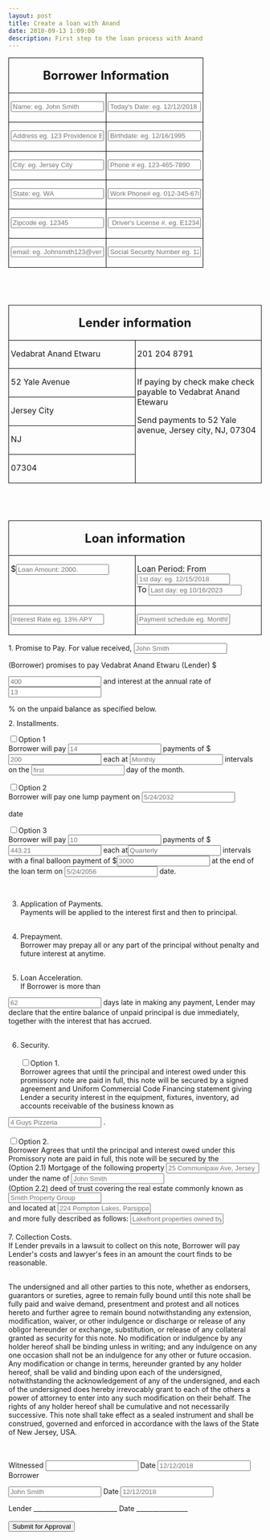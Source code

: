 ```yaml
---
layout: post
title: Create a loan with Anand
date: 2018-09-13 1:09:00
description: First step to the loan process with Anand
---
```

<form action="https://getsimpleform.com/messages?form_api_token=5364b7dc575df9a4449bde7d9e63a705" method="post">
  <!-- the redirect_to is optional, the form will redirect to the referrer on submission -->
  <input type='hidden' name='redirect_to' value='<the complete return url e.g. http://fooey.com/thank-you.html>' />
  <!-- all your input fields here.... -->

<table width="100%" cellpadding="3" cellspacing="0">
	<col width="128*">
	<col width="128*">
	<tr>
		<td colspan="2" width="100%" valign="top" style="border: 1px solid #000000; padding: 0.04in">
			<p align="center"><font size="5" style="font-size: 18pt"><b>Borrower
			Information</b></font></p>
		</td>
	</tr>
	<tr valign="top">
		<td width="50%" style="border-top: none; border-bottom: 1px solid #000000; border-left: 1px solid #000000; border-right: none; padding-top: 0in; padding-bottom: 0.04in; padding-left: 0.04in; padding-right: 0in">
			<p><input type="text" name="Borrower Name" id="input01" placeholder="Name: eg. John Smith"/></p>
		</td>
		<td width="50%" style="border-top: none; border-bottom: 1px solid #000000; border-left: 1px solid #000000; border-right: 1px solid #000000; padding-top: 0in; padding-bottom: 0.04in; padding-left: 0.04in; padding-right: 0.04in">
			<p><input type="text" id="input02" name="Borrower Date" placeholder="Today's Date: eg. 12/12/2018"/></p>
		</td>
	</tr>
	<tr valign="top">
		<td width="50%" style="border-top: none; border-bottom: 1px solid #000000; border-left: 1px solid #000000; border-right: none; padding-top: 0in; padding-bottom: 0.04in; padding-left: 0.04in; padding-right: 0in">
			<p><input type="text" id="input03" name="Borrower Address" placeholder="Address eg. 123 Providence Blvd."/></p>
		</td>
		<td width="50%" style="border-top: none; border-bottom: 1px solid #000000; border-left: 1px solid #000000; border-right: 1px solid #000000; padding-top: 0in; padding-bottom: 0.04in; padding-left: 0.04in; padding-right: 0.04in">
			<p><input type="text" id="input04" name="Borrower Birthdate" placeholder="Birthdate: eg. 12/16/1995"/></p>
		</td>
	</tr>
	<tr valign="top">
		<td width="50%" style="border-top: none; border-bottom: 1px solid #000000; border-left: 1px solid #000000; border-right: none; padding-top: 0in; padding-bottom: 0.04in; padding-left: 0.04in; padding-right: 0in">
			<p><input type="text" id="input05" name="Borrower City" placeholder="City: eg. Jersey City"/></p>
		</td>
		<td width="50%" style="border-top: none; border-bottom: 1px solid #000000; border-left: 1px solid #000000; border-right: 1px solid #000000; padding-top: 0in; padding-bottom: 0.04in; padding-left: 0.04in; padding-right: 0.04in">
			<p><input type="text" id="input06" name="Borrower Phonenumber" placeholder="Phone # eg. 123-465-7890"/></p>
		</td>
	</tr>
	<tr valign="top">
		<td width="50%" style="border-top: none; border-bottom: 1px solid #000000; border-left: 1px solid #000000; border-right: none; padding-top: 0in; padding-bottom: 0.04in; padding-left: 0.04in; padding-right: 0in">
			<p><input type="text" id="input07" name="Borrower State" placeholder="State: eg. WA"/></p>
		</td>
		<td width="50%" style="border-top: none; border-bottom: 1px solid #000000; border-left: 1px solid #000000; border-right: 1px solid #000000; padding-top: 0in; padding-bottom: 0.04in; padding-left: 0.04in; padding-right: 0.04in">
			<p><input type="text" id="input08" name="Borrower phone" placeholder="Work Phone# eg. 012-345-6789"/></p>
		</td>
	</tr>
	<tr valign="top">
		<td width="50%" style="border-top: none; border-bottom: 1px solid #000000; border-left: 1px solid #000000; border-right: none; padding-top: 0in; padding-bottom: 0.04in; padding-left: 0.04in; padding-right: 0in">
			<p><input type="text" id="input09" name="Borrower Zipcode" placeholder="Zipcode eg. 12345"/></p>
		</td>
		<td width="50%" style="border-top: none; border-bottom: 1px solid #000000; border-left: 1px solid #000000; border-right: 1px solid #000000; padding-top: 0in; padding-bottom: 0.04in; padding-left: 0.04in; padding-right: 0.04in">
			<p><input type="text" id="input010" name="Borrowers Driver's License" placeholder=" Driver's License #, eg. E123456789012"/></p>
		</td>
	</tr>
	<tr valign="top">
		<td width="50%" style="border-top: none; border-bottom: 1px solid #000000; border-left: 1px solid #000000; border-right: none; padding-top: 0in; padding-bottom: 0.04in; padding-left: 0.04in; padding-right: 0in">
			<p><input type="text" id="input011" name="Borrower's email" placeholder="email: eg. Johnsmith123@verizon.com"/></p>
		</td>
		<td width="50%" style="border-top: none; border-bottom: 1px solid #000000; border-left: 1px solid #000000; border-right: 1px solid #000000; padding-top: 0in; padding-bottom: 0.04in; padding-left: 0.04in; padding-right: 0.04in">
			<p><input type="text" id="input012" name="Borrower's SSN" placeholder="Social Security Number eg. 123-45-6789"/></p>
		</td>
	</tr>
</table>
<p style="margin-bottom: 0in; line-height: 100%"><br/>

</p>
<p style="margin-bottom: 0in; line-height: 100%"><br/>

</p>
<table width="100%" cellpadding="3" cellspacing="0">
	<col width="128*">
	<col width="128*">
	<tr>
		<td colspan="2" width="100%" valign="top" style="border: 1px solid #000000; padding: 0.04in">
			<p align="center"><font size="5" style="font-size: 18pt"><b>Lender
			information</b></font></p>
		</td>
	</tr>
	<tr valign="top">
		<td width="50%" style="border-top: none; border-bottom: 1px solid #000000; border-left: 1px solid #000000; border-right: none; padding-top: 0in; padding-bottom: 0.04in; padding-left: 0.04in; padding-right: 0in">
			<p>Vedabrat Anand Etwaru</p>
		</td>
		<td width="50%" style="border-top: none; border-bottom: 1px solid #000000; border-left: 1px solid #000000; border-right: 1px solid #000000; padding-top: 0in; padding-bottom: 0.04in; padding-left: 0.04in; padding-right: 0.04in">
			<p>201 204 8791</p>
		</td>
	</tr>
	<tr valign="top">
		<td width="50%" style="border-top: none; border-bottom: 1px solid #000000; border-left: 1px solid #000000; border-right: none; padding-top: 0in; padding-bottom: 0.04in; padding-left: 0.04in; padding-right: 0in">
			<p>52 Yale Avenue</p>
		</td>
		<td rowspan="4" width="50%" style="border-top: none; border-bottom: 1px solid #000000; border-left: 1px solid #000000; border-right: 1px solid #000000; padding-top: 0in; padding-bottom: 0.04in; padding-left: 0.04in; padding-right: 0.04in">
			<p>If paying by check make check payable to Vedabrat Anand Etewaru</p>
			<p>Send payments to 52 Yale avenue, Jersey city, NJ, 07304</p>
		</td>
	</tr>
	<tr valign="top">
		<td width="50%" style="border-top: none; border-bottom: 1px solid #000000; border-left: 1px solid #000000; border-right: none; padding-top: 0in; padding-bottom: 0.04in; padding-left: 0.04in; padding-right: 0in">
			<p>Jersey City</p>
		</td>
	</tr>
	<tr valign="top">
		<td width="50%" style="border-top: none; border-bottom: 1px solid #000000; border-left: 1px solid #000000; border-right: none; padding-top: 0in; padding-bottom: 0.04in; padding-left: 0.04in; padding-right: 0in">
			<p>NJ</p>
		</td>
	</tr>
	<tr valign="top">
		<td width="50%" style="border-top: none; border-bottom: 1px solid #000000; border-left: 1px solid #000000; border-right: none; padding-top: 0in; padding-bottom: 0.04in; padding-left: 0.04in; padding-right: 0in">
			<p>07304</p>
		</td>
	</tr>
</table>
<p style="margin-bottom: 0in; line-height: 100%"><br/>

</p>
<p style="margin-bottom: 0in; line-height: 100%"><br/>

</p>
<table width="100%" cellpadding="3" cellspacing="0">
	<col width="128*">
	<col width="128*">
	<tr>
		<td colspan="2" width="100%" valign="top" style="border: 1px solid #000000; padding: 0.04in">
			<p align="center"><font size="5" style="font-size: 18pt"><b>Loan
			information</b></font></p>
		</td>
	</tr>
	<tr valign="top">
		<td width="50%" style="border-top: none; border-bottom: 1px solid #000000; border-left: 1px solid #000000; border-right: none; padding-top: 0in; padding-bottom: 0.04in; padding-left: 0.04in; padding-right: 0in">
			<p>$<input type="text" id="input013" name="loan Amount" placeholder="Loan Amount: 2000."/></p>
		</td>
		<td width="50%" style="border-top: none; border-bottom: 1px solid #000000; border-left: 1px solid #000000; border-right: 1px solid #000000; padding-top: 0in; padding-bottom: 0.04in; padding-left: 0.04in; padding-right: 0.04in">
			<p>Loan Period: From <input type="text" name="start Date" id="input014" placeholder="1st day: eg. 12/15/2018"/><br/> To <input type="text" id="input015" name="end Date" placeholder="Last day: eg 10/16/2023"/></p>
		</td>
	</tr>
	<tr valign="top">
		<td width="50%" style="border-top: none; border-bottom: 1px solid #000000; border-left: 1px solid #000000; border-right: none; padding-top: 0in; padding-bottom: 0.04in; padding-left: 0.04in; padding-right: 0in">
			<p><input type="text" name="interest Rate" id="input016" placeholder="Interest Rate eg. 13% APY"/></p>
		</td>
		<td width="50%" style="border-top: none; border-bottom: 1px solid #000000; border-left: 1px solid #000000; border-right: 1px solid #000000; padding-top: 0in; padding-bottom: 0.04in; padding-left: 0.04in; padding-right: 0.04in">
			<p><input type="text" id="input017" name="payment schedule" placeholder="Payment schedule eg. Monthly on the 1st"/></p>
		</td>
	</tr>
</table>

<p style="margin-bottom: 0in; line-height: 100%">1. Promise to Pay.
For value received,  
<input type="text" id="input1" name="borrower name2" placeholder="John Smith"/>

(Borrower) promises to pay Vedabrat Anand Etwaru (Lender) $</p>
<input type="text" name="installment amounts" id="input2" placeholder="400"/>
 and interest at
the annual rate of
<input type="text" name="interest rate" id="input3" placeholder="13"/>

% on the unpaid
balance as specified below.<br/>

</p>
<p style="margin-bottom: 0in; line-height: 100%">2. Installments.<br/>

</p>
<p style="margin-bottom: 0in; line-height: 100%"><input type="checkbox" id="input13.5">Option 1</br>  Borrower
will pay <input type="text" name="number of payments" id="input5" placeholder="14"/>
 payments of $<input type="text" name="payment amounts" id="input6" placeholder="200"/>
 each at <input type="text" name="payment frequency" id="input7" placeholder="Monthly"/>
 intervals on
the <input type="text" name="payment start day" id="input8" placeholder="first"/>
day of the month.<br/>

<input type="checkbox" name="checkbox option 1" id="input9">Option 2 </br> Borrower
will pay one lump payment on
<input type="text" name="lump sum payment amount" id="input10" placeholder="5/24/2032"/>

 date
<br/>

<input type="checkbox" name="checkbox 2" id="input11">Option 3 </br> Borrower
will pay <input type="text" name="chkbx installment 1" id="input12" placeholder="10"/>
 payments of $<input type="text" name="chkbx payments 1" id="input13" placeholder="443.21"/>
 each at<input type="text" id="input14" name="chkbx periodic payments" placeholder="Quarterly"/>
 intervals with
a final balloon payment of $<input type="text" id="input15" name="chkbx final payment" placeholder="3000"/>
 at the end of the loan term on
<input type="text" id="input16" name="chkbx final payment date" placeholder="5/24/2056"/>
 date.
</p>
<br/>

3. Application of
Payments.<br/> Payments will be applied to the interest first and then to
principal.<br/><br/>

4. Prepayment.<br/>
Borrower may prepay all or any part of the principal without penalty
and future interest at anytime.<br/><br/>

5. Loan
Acceleration. <br/>If Borrower is more than

<input type="text" id="input18" name="days late" placeholder="62"/>
days late in making
any payment, Lender may declare that the entire balance of unpaid
principal is due immediately, together with the interest that has
accrued.<br/><br/>

6. Security.<br/><br/><input type="checkbox" name="chkbx2" id="input19">Option 1. <br/>Borrower
agrees that until the principal and interest owed under this
promissory note are paid in full, this note will be secured by a
signed agreement and Uniform Commercial Code Financing statement
giving Lender a security interest in the equipment, fixtures,
inventory, ad accounts receivable of the business known as
<input type="text" id="input20" name="chkbx2 business name" placeholder="4 Guys Pizzeria"/>
.<br/>
<br/>
<input type="checkbox" name="chkbx3" id="input21">Option 2. <br/>Borrower Agrees that
until the principal and interest owed under this Promissory note are
paid in full, this note will be secured by the
	<br/>(Option 2.1) Mortgage
of the following property <input type="text" name="chkbx3 address" id="input22" placeholder="25 Communipaw Ave, Jersey City, NJ"/>
<br/>
			under the name
of <input type="text" id="input23" name="chkbx3 name" placeholder="John Smith" />
	<br/>(Option 2.2) deed of
trust covering the real estate commonly known as <input type="text" id="input25" name="chkbx3 property name" placeholder="Smith Property Group"/>
<br/>and located at <input type="text" id="input26" name="chkbx3 Address" placeholder="224 Pompton Lakes, Parsippany, NJ"/>
<br/>and more fully described as follows: <input type="text" id="input27" name="chkbx3 description" placeholder="Lakefront properties owned by John Smith and other trustees in Parsippany NJ"/>
<br/><br/>
7. Collection Costs.<br/>
If Lender prevails in a lawsuit to collect on this note, Borrower
will pay Lender's costs and lawyer's fees in an amount the court
finds to be reasonable.<br/><br/>

The undersigned and all other parties to this note, whether as endorsers, guarantors or
sureties, agree to remain fully bound until this note shall be fully
paid and waive demand, presentment and protest and all notices hereto
and further agree to remain bound notwithstanding any extension,
modification, waiver, or other indulgence or discharge or release of
any obligor hereunder or exchange, substitution, or release of any
collateral granted as security for this note. No modification or
indulgence by any holder hereof shall be binding unless in writing;
and any indulgence on any one occasion shall not be an indulgence for
any other or future occasion. Any modification or change in terms,
hereunder granted by any holder hereof, shall be valid and binding
upon each of the undersigned, notwithstanding the acknowledgement of
any of the undersigned, and each of the undersigned does hereby
irrevocably grant to each of the others a power of attorney to enter
into any such modification on their behalf. The rights of any holder
hereof shall be cumulative and not necessarily successive. This note
shall take effect as a sealed instrument and shall be construed,
governed and enforced in accordance with the laws of the State of New
Jersey, USA. <br/>
<br/>

<br/>Witnessed
<input type="text" name="final witness name" id="input29" />
 Date <input type="text" id="input30" name="final witniss Date" placeholder="12/12/2018"/><br/>
Borrower

<input type="text" id="input31" name="Final borrower name" placeholder="John Smith"/>
Date

<input type="text" id="input32" name="final borrower Date" placeholder="12/12/2018"/>
<br/>


Lender
__________________________ Date ________________<br/><br/>
  <input type='submit' value='Submit for Approval'  onclick="myJsFunction()"/>
  </form>
<!-- <button>Submit for Approval</button> -->
<script type="text/javascript">
 function myJsFunction(){
 	var timeStampInMs = window.performance && window.performance.now && window.performance.timing && window.performance.timing.navigationStart ? window.performance.now() + window.performance.timing.navigationStart : Date.now();
	var forKeeps = timeStampInMs;

	 var timestamp = (Date.now());

 	var specArr0 = [document.getElementById('input01').value,
 	document.getElementById('input02').value,
 	document.getElementById('input03').value,
 	document.getElementById('input04').value,
 	document.getElementById('input05').value,
 	document.getElementById('input06').value,
 	document.getElementById('input07').value,
 	document.getElementById('input08').value,
 	document.getElementById('input09').value,
 	document.getElementById('input010').value,
 	document.getElementById('input011').value,
 	document.getElementById('input012').value,
 	document.getElementById('input013').value,
 	document.getElementById('input014').value,
 	document.getElementById('input015').value,
 	document.getElementById('input016').value, 	
 	document.getElementById('input017').value,];



    var specArr1 =[document.getElementById('input1').value,
		document.getElementById('input2').value,
		document.getElementById('input3').value,
		document.getElementById('input5').value,
		document.getElementById('input6').value,
		document.getElementById('input7').value,
		document.getElementById('input8').value,
		document.getElementById('input9').value,
		document.getElementById('input10').value,
		document.getElementById('input11').value,
		document.getElementById('input12').value,
		document.getElementById('input13').value,
		document.getElementById('input13.5').value,
		document.getElementById('input14').value,
		document.getElementById('input15').value,
		document.getElementById('input16').value,
		document.getElementById('input18').value,
		document.getElementById('input19').value,
		document.getElementById('input20').value,
		document.getElementById('input22').value,
		document.getElementById('input23').value,
		document.getElementById('input25').value,
		document.getElementById('input26').value,
		document.getElementById('input27').value,
		document.getElementById('input29').value,
		document.getElementById('input30').value,
		document.getElementById('input31').value,
		document.getElementById('input32').value];



console.log (timestamp, specArr0, specArr1);

};




</script>

<!--
{% highlight c++ %}

int main(int argc, char const *argv[])
{
	string myString;

	cout << "input a string: ";
	getline(cin, myString);
	int length = myString.length();

	char charArray = new char * [length];

	charArray = myString;
	for(int i = 0; i < length; ++i){
		cout << charArray[i] << " ";
	}

	return 0;
}

{% endhighlight %} -->

